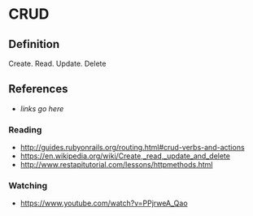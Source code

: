 # CRUD

## Definition

Create. Read. Update. Delete

## References

- _links go here_

### Reading

- http://guides.rubyonrails.org/routing.html#crud-verbs-and-actions
- https://en.wikipedia.org/wiki/Create,_read,_update_and_delete
- http://www.restapitutorial.com/lessons/httpmethods.html

### Watching

- https://www.youtube.com/watch?v=PPjrweA_Qao
